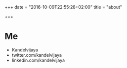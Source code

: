 +++
date = "2016-10-09T22:55:28+02:00"
title = "about"

+++

# Me

- Kandelvijaya
- twitter.com/kandelvijaya
- linkedin.com/kandelvijaya


